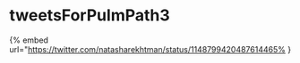 # tweetsForPulmPath3

{% embed url="https://twitter.com/natasharekhtman/status/1148799420487614465% }

